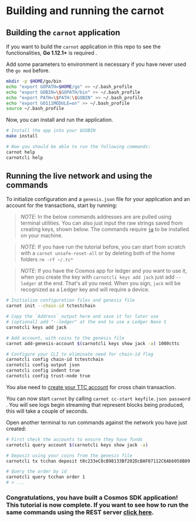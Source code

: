 # Building and running the carnot

## Building the `carnot` application

If you want to build the `carnot` application in this repo to see the functionalities, **Go 1.12.1+** is required .

Add some parameters to environment is necessary if you have never used the `go mod` before.

```bash
mkdir -p $HOME/go/bin
echo "export GOPATH=$HOME/go" >> ~/.bash_profile
echo "export GOBIN=\$GOPATH/bin" >> ~/.bash_profile
echo "export PATH=\$PATH:\$GOBIN" >> ~/.bash_profile
echo "export GO111MODULE=on" >> ~/.bash_profile
source ~/.bash_profile
```

Now, you can install and run the application.

```bash
# Install the app into your $GOBIN
make install

# Now you should be able to run the following commands:
carnot help
carnotcli help
```

## Running the live network and using the commands

To initialize configuration and a `genesis.json` file for your application and an account for the transactions, start by running:

> _*NOTE*_: In the below commands addresses are are pulled using terminal utilities. You can also just input the raw strings saved from creating keys, shown below. The commands require [`jq`](https://stedolan.github.io/jq/download/) to be installed on your machine.

> _*NOTE*_: If you have run the tutorial before, you can start from scratch with a `carnot unsafe-reset-all` or by deleting both of the home folders `rm -rf ~/.tc*`

> _*NOTE*_: If you have the Cosmos app for ledger and you want to use it, when you create the key with `carnotcli keys add jack` just add `--ledger` at the end. That's all you need. When you sign, `jack` will be recognized as a Ledger key and will require a device.

```bash
# Initialize configuration files and genesis file
carnot init --chain-id tctestchain

# Copy the `Address` output here and save it for later use
# [optional] add "--ledger" at the end to use a Ledger Nano S
carnotcli keys add jack

# Add account, with coins to the genesis file
carnot add-genesis-account $(carnotcli keys show jack -a) 1000cttc

# Configure your CLI to eliminate need for chain-id flag
carnotcli config chain-id tctestchain
carnotcli config output json
carnotcli config indent true
carnotcli config trust-node true

```
You alse need to [create your TTC account](https://github.com/TTCECO/gttc/wiki/TRY-AS-SUPERNODE-ON-TESTNET#create-your-new-accountaddress-by-gttc) for cross chain transaction. 

You can now start `carnot` by calling `carnot cc-start keyfile.json password `. You will see logs begin streaming that represent blocks being produced, this will take a couple of seconds.

Open another terminal to run commands against the network you have just created:

```bash
# First check the accounts to ensure they have funds
carnotcli query account $(carnotcli keys show jack -a)

# Deposit using your coins from the genesis file
carnotcli tx tcchan deposit t0c233eC8cB98133Bf202DcBAF07112C6Abb058B89 50cttc --from jack

# Query the order by id
carnotcli query tcchan order 1
# > ...


```

### Congratulations, you have built a Cosmos SDK application! This tutorial is now complete. If you want to see how to run the same commands using the REST server [click here](run-rest.md).

